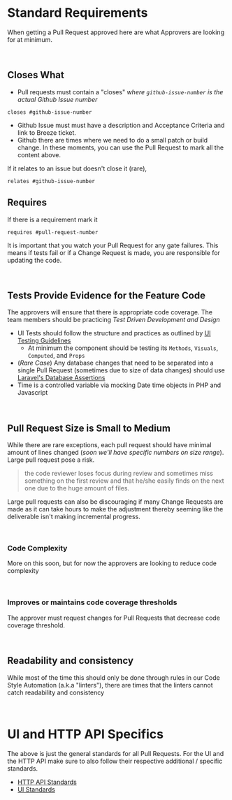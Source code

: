 # Standard Requirements
When getting a Pull Request approved here are what Approvers are looking for at minimum.

<br/>

## Closes What
- Pull requests must contain a "closes" _where `github-issue-number` is the actual Github Issue number_

```
closes #github-issue-number
```

- Github Issue must must have a description and Acceptance Criteria and link to Breeze ticket.
- Github there are times where we need to do a small patch or build change. In these moments, you can use the Pull Request to mark all the content above.

If it relates to an issue but doesn't close it (rare),

```
relates #github-issue-number
```


## Requires
If there is a requirement mark it

```
requires #pull-request-number
```

It is important that you watch your Pull Request for any gate failures. This means if tests fail or if a Change Request is made, you are responsible for updating the code.

<br/> 

## Tests Provide Evidence for the Feature Code

The approvers will ensure that there is appropriate code coverage. The team members should be practicing *Test Driven Development and Design*

  - UI Tests should follow the structure and practices as outlined by [UI Testing Guidelines](https://github.com/FreshinUp/fresh-platform/wiki/UI-Testing)
    - At minimum the component should be testing its `Methods`, `Visuals`, `Computed`, and `Props`
  - (_Rare Case_) Any database changes that need to be separated into a single Pull Request (sometimes due to size of data changes) should use [Laravel's Database Assertions](https://laravel.com/docs/master/database-testing)
  - Time is a controlled variable via mocking Date time objects in PHP and Javascript

<br/>

## Pull Request Size is Small to Medium
While there are rare exceptions, each pull request should have minimal amount of lines changed (_soon we'll have specific numbers on size range_). Large pull request pose a risk.

>  the code reviewer loses focus during review and sometimes miss something on the first review and that he/she easily finds on the next one due to the huge amount of files.

Large pull requests can also be discouraging if many Change Requests are made as it can take hours to make the adjustment thereby seeming like the deliverable isn't making incremental progress.


<br/>

### Code Complexity

More on this soon, but for now the approvers are looking to reduce code complexity

<br/>

### Improves or maintains code coverage thresholds
The approver must request changes for Pull Requests that decrease code coverage threshold.

<br/>

## Readability and consistency

While most of the time this should only be done through rules in our Code Style Automation (a.k.a "linters"), there are times that the linters cannot catch readability and consistency 

<br/>

# UI and HTTP API Specifics
The above is just the general standards for all Pull Requests. For the UI and the HTTP API make sure to also follow their respective additional / specific standards.   

- [HTTP API Standards](./api-standards.md)
- [UI Standards](./ui-standards.md)

<br/>

